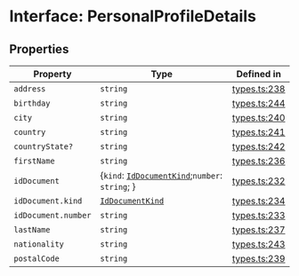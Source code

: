 # Interface: PersonalProfileDetails

## Properties

| Property | Type | Defined in |
| ------ | ------ | ------ |
| `address` | `string` | [types.ts:238](https://github.com/monerium/js-monorepo/blob/main/packages/sdk/src/types.ts#L238) |
| `birthday` | `string` | [types.ts:244](https://github.com/monerium/js-monorepo/blob/main/packages/sdk/src/types.ts#L244) |
| `city` | `string` | [types.ts:240](https://github.com/monerium/js-monorepo/blob/main/packages/sdk/src/types.ts#L240) |
| `country` | `string` | [types.ts:241](https://github.com/monerium/js-monorepo/blob/main/packages/sdk/src/types.ts#L241) |
| `countryState?` | `string` | [types.ts:242](https://github.com/monerium/js-monorepo/blob/main/packages/sdk/src/types.ts#L242) |
| `firstName` | `string` | [types.ts:236](https://github.com/monerium/js-monorepo/blob/main/packages/sdk/src/types.ts#L236) |
| `idDocument` | \{`kind`: [`IdDocumentKind`](/docs/packages/sdk/enumerations/IdDocumentKind.md);`number`: `string`; \} | [types.ts:232](https://github.com/monerium/js-monorepo/blob/main/packages/sdk/src/types.ts#L232) |
| `idDocument.kind` | [`IdDocumentKind`](/docs/packages/sdk/enumerations/IdDocumentKind.md) | [types.ts:234](https://github.com/monerium/js-monorepo/blob/main/packages/sdk/src/types.ts#L234) |
| `idDocument.number` | `string` | [types.ts:233](https://github.com/monerium/js-monorepo/blob/main/packages/sdk/src/types.ts#L233) |
| `lastName` | `string` | [types.ts:237](https://github.com/monerium/js-monorepo/blob/main/packages/sdk/src/types.ts#L237) |
| `nationality` | `string` | [types.ts:243](https://github.com/monerium/js-monorepo/blob/main/packages/sdk/src/types.ts#L243) |
| `postalCode` | `string` | [types.ts:239](https://github.com/monerium/js-monorepo/blob/main/packages/sdk/src/types.ts#L239) |
